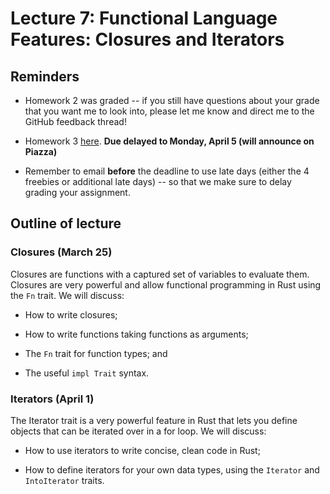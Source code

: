 # Lecture 7: Functional Language Features: Closures and Iterators

## Reminders

- Homework 2 was graded -- if you still have questions about your grade that you want me to look into, please let me know and direct me to the GitHub feedback thread!

- Homework 3 [here](https://github.com/upenn-cis198/homework3).
**Due delayed to Monday, April 5 (will announce on Piazza)**

- Remember to email **before** the deadline to use late days (either the 4 freebies or additional late days) -- so that we make sure to delay grading your assignment.

## Outline of lecture

### Closures (March 25)

Closures are functions with a captured set of variables to evaluate them.
Closures are very powerful and allow functional programming in Rust
using the `Fn` trait.
We will discuss:

- How to write closures;

- How to write functions taking functions as arguments;

- The `Fn` trait for function types; and

- The useful `impl Trait` syntax.

### Iterators (April 1)

The Iterator trait is a very powerful feature in Rust that lets
you define objects that can be iterated over in a for loop. We will discuss:

- How to use iterators to write concise, clean code in Rust;

- How to define iterators for your own data types, using the `Iterator` and `IntoIterator` traits.

